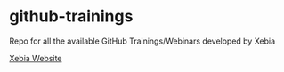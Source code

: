 # github-trainings
Repo for all the available GitHub Trainings/Webinars developed by Xebia

[Xebia Website](https://xebia.com)
